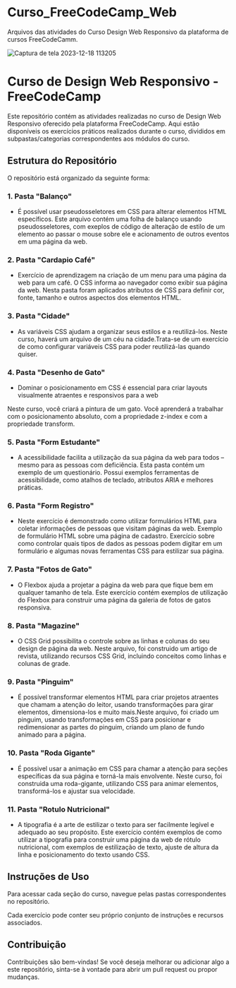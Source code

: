 # Curso_FreeCodeCamp_Web

Arquivos das atividades do Curso Design Web Responsivo da plataforma de cursos FreeCodeCamm.

![Captura de tela 2023-12-18 113205](https://github.com/SimonePenido/Curso_FreeCodeCamp_Web/assets/112627846/08f865d4-2974-4843-8be6-fd282e5ed972)

# Curso de Design Web Responsivo - FreeCodeCamp

Este repositório contém as atividades realizadas no curso de Design Web Responsivo oferecido pela plataforma FreeCodeCamp. Aqui estão disponíveis os exercícios práticos realizados durante o curso, divididos em subpastas/categorias correspondentes aos módulos do curso.

## Estrutura do Repositório

O repositório está organizado da seguinte forma:

### 1. Pasta "Balanço"

- É possível usar pseudosseletores em CSS para alterar elementos HTML específicos. Este arquivo contém uma folha de balanço usando pseudosseletores, com exeplos de código de alteração de estilo de um elemento ao passar o mouse sobre ele e acionamento de outros eventos em uma página da web.

### 2. Pasta "Cardapio Café"

- Exercício de aprendizagem na criação de um menu para uma página da web para um café. O CSS informa ao navegador como exibir sua página da web. Nesta pasta foram aplicados atributos de CSS para definir cor, fonte, tamanho e outros aspectos dos elementos HTML.


### 3. Pasta "Cidade"

- As variáveis CSS ajudam a organizar seus estilos e a reutilizá-los. Neste curso, haverá um arquivo de um céu na cidade.Trata-se de um exercício de como configurar variáveis CSS para poder reutilizá-las quando quiser.

### 4. Pasta "Desenho de Gato"

- Dominar o posicionamento em CSS é essencial para criar layouts visualmente atraentes e responsivos para a web

Neste curso, você criará a pintura de um gato. Você aprenderá a trabalhar com o posicionamento absoluto, com a propriedade z-index e com a propriedade transform.

### 5. Pasta "Form Estudante"

- A acessibilidade facilita a utilização da sua página da web para todos – mesmo para as pessoas com deficiência. Esta pasta contém um exemplo de um questionário. Possui exemplos ferramentas de acessibilidade, como atalhos de teclado, atributos ARIA e melhores práticas.

### 6. Pasta "Form Registro"

- Neste exercício é demonstrado como utilizar formulários HTML para coletar informações de pessoas que visitam páginas da web. Exemplo de formulário HTML sobre uma página de cadastro. Exercício sobre como controlar quais tipos de dados as pessoas podem digitar em um formulário e algumas novas ferramentas CSS para estilizar sua página.

### 7. Pasta "Fotos de Gato"

- O Flexbox ajuda a projetar a página da web para que fique bem em qualquer tamanho de tela. Este exercício contém exemplos de utilização do Flexbox para construir uma página da galeria de fotos de gatos responsiva.

### 8. Pasta "Magazine"

- O CSS Grid possibilita o controle sobre as linhas e colunas do seu design de página da web. Neste arquivo, foi construido um artigo de revista, utilizando recursos CSS Grid, incluindo conceitos como linhas e colunas de grade.

### 9. Pasta "Pinguim"

- É possível transformar elementos HTML para criar projetos atraentes que chamam a atenção do leitor, usando transformações para girar elementos, dimensiona-los e muito mais.Neste arquivo, foi criado um pinguim, usando transformações em CSS para posicionar e redimensionar as partes do pinguim, criando um plano de fundo animado para a página.

### 10. Pasta "Roda Gigante"

- É possivel usar a animação em CSS para chamar a atenção para seções específicas da sua página e torná-la mais envolvente. Neste curso, foi construida uma roda-gigante, utilizando CSS para animar elementos, transformá-los e ajustar sua velocidade.

### 11. Pasta "Rotulo Nutricional"

- A tipografia é a arte de estilizar o texto para ser facilmente legível e adequado ao seu propósito. Este exercício contém exemplos de como utilizar a tipografia para construir uma página da web de rótulo nutricional, com exemplos de estilização de texto, ajuste de altura da linha e posicionamento do texto usando CSS.

## Instruções de Uso

Para acessar cada seção do curso, navegue pelas pastas correspondentes no repositório.

Cada exercício pode conter seu próprio conjunto de instruções e recursos associados.

## Contribuição

Contribuições são bem-vindas! Se você deseja melhorar ou adicionar algo a este repositório, sinta-se à vontade para abrir um pull request ou propor mudanças.



